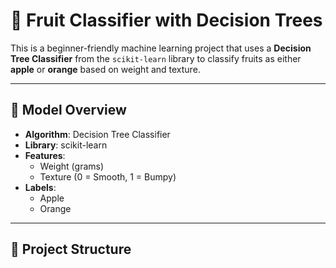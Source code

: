 # 🍎 Fruit Classifier with Decision Trees

This is a beginner-friendly machine learning project that uses a **Decision Tree Classifier** from the `scikit-learn` library to classify fruits as either **apple** or **orange** based on weight and texture.

---

## 🧠 Model Overview

- **Algorithm**: Decision Tree Classifier
- **Library**: scikit-learn
- **Features**:
  - Weight (grams)
  - Texture (0 = Smooth, 1 = Bumpy)
- **Labels**:
  - Apple
  - Orange

---

## 📁 Project Structure

